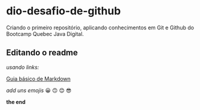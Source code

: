 # dio-desafio-de-github
 Criando o primeiro repositório, aplicando conhecimentos em Git e Github do Bootcamp Quebec Java Digital.
 
 ## **Editando o readme**
 
 *usando links:*
 
 [Guia básico de Markdown](https://docs.pipz.com/central-de-ajuda/learning-center/guia-basico-de-markdown#open)
 
*add uns emojis*
:grinning: 	:upside_down_face: :blush: 	:sunglasses:

**the end**
